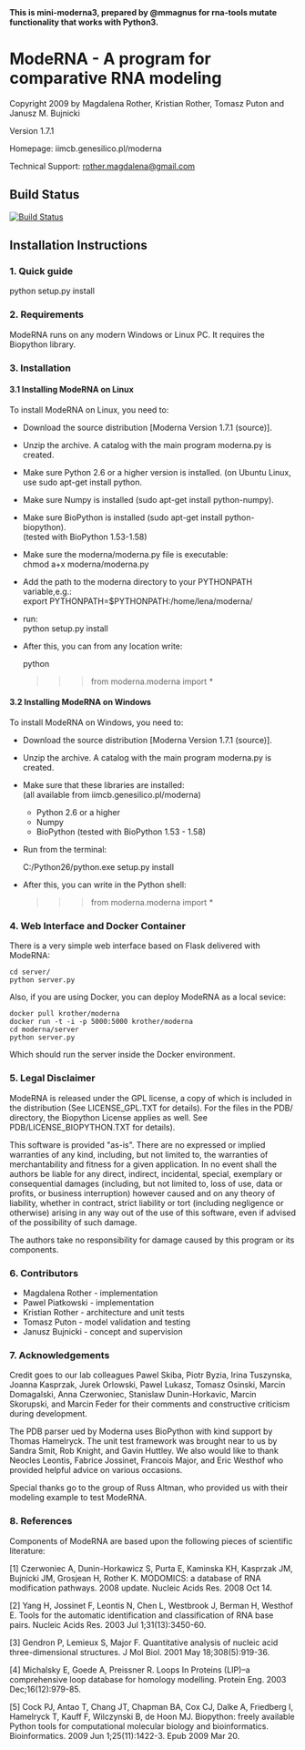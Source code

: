 
<b>
This is mini-moderna3, prepared by @mmagnus for rna-tools mutate functionality that works with Python3.
</b>

# ModeRNA - A program for comparative RNA modeling

Copyright 2009 by Magdalena Rother, Kristian Rother, Tomasz Puton and Janusz M. Bujnicki

Version 1.7.1

Homepage: iimcb.genesilico.pl/moderna

Technical Support: rother.magdalena@gmail.com

## Build Status
[![Build Status](https://travis-ci.org/lenarother/moderna.svg?branch=master)](https://travis-ci.org/lenarother/moderna)

## Installation Instructions

### 1. Quick guide
 
   python setup.py install

### 2. Requirements

ModeRNA runs on any modern Windows or Linux PC. It requires the Biopython library.

### 3. Installation

#### 3.1 Installing ModeRNA on Linux

To install ModeRNA on Linux, you need to:

* Download the source distribution [Moderna Version 1.7.1 (source)].
* Unzip the archive. A catalog with the main program moderna.py is created.
* Make sure Python 2.6 or a higher version is installed. (on Ubuntu Linux, use sudo apt-get install python.
* Make sure Numpy is installed (sudo apt-get install python-numpy).
* Make sure BioPython is installed (sudo apt-get install python-biopython).<br> (tested with BioPython 1.53-1.58)
* Make sure the moderna/moderna.py file is executable: <br> chmod a+x moderna/moderna.py
* Add the path to the moderna directory to your PYTHONPATH variable,e.g.: <br> export PYTHONPATH=$PYTHONPATH:/home/lena/moderna/
* run:<br> python setup.py install
* After this, you can from any location write:

    python
    >>> from moderna.moderna import *

#### 3.2 Installing ModeRNA on Windows

To install ModeRNA on Windows, you need to:

* Download the source distribution [Moderna Version 1.7.1 (source)].
* Unzip the archive. A catalog with the main program moderna.py is created.
* Make sure that these libraries are installed:<br> (all available from iimcb.genesilico.pl/moderna)
  * Python 2.6 or a higher
  * Numpy
  * BioPython (tested with BioPython 1.53 - 1.58)

* Run from the terminal:

    C:/Python26/python.exe setup.py install

* After this, you can write in the Python shell:

    >>> from moderna.moderna import *

### 4. Web Interface and Docker Container

There is a very simple web interface based on Flask delivered with ModeRNA:

    cd server/
    python server.py

Also, if you are using Docker, you can deploy ModeRNA as a local sevice:

    docker pull krother/moderna
    docker run -t -i -p 5000:5000 krother/moderna
    cd moderna/server
    python server.py

Which should run the server inside the Docker environment.

### 5. Legal Disclaimer

ModeRNA is released under the GPL license, a copy of which is included in 
the distribution (See LICENSE_GPL.TXT for details). For the files in the 
PDB/ directory, the Biopython License applies as well. 
See PDB/LICENSE_BIOPYTHON.TXT for details).

This software is provided "as-is". There are no expressed or implied 
warranties of any kind, including, but not limited to, the warranties of 
merchantability and fitness for a given application. In no event shall 
the authors be liable for any direct, indirect, incidental, special, 
exemplary or consequential damages (including, but not limited to, loss 
of use, data or profits, or business interruption) however caused and on 
any theory of liability, whether in contract, strict liability or tort 
(including negligence or otherwise) arising in any way out of the use 
of this software, even if advised of the possibility of such damage.

The authors take no responsibility for damage caused by this program 
or its components. 


### 6. Contributors

* Magdalena Rother   - implementation
* Pawel Piatkowski   - implementation
* Kristian Rother    - architecture and unit tests
* Tomasz Puton       - model validation and testing
* Janusz Bujnicki    - concept and supervision


### 7. Acknowledgements

Credit goes to our lab colleagues Pawel Skiba, Piotr Byzia, Irina Tuszynska, 
Joanna Kasprzak, Jurek Orlowski, Pawel Lukasz, Tomasz Osinski, Marcin 
Domagalski, Anna Czerwoniec, Stanislaw Dunin-Horkavic, Marcin Skorupski, 
and Marcin Feder for their comments and constructive criticism during 
development. 

The PDB parser ued by Moderna uses BioPython with kind support by 
Thomas Hamelryck. The unit test framework was brought near to us by 
Sandra Smit, Rob Knight, and Gavin Huttley. We also would like to thank 
Neocles Leontis, Fabrice Jossinet, Francois Major, and Eric Westhof who 
provided helpful advice on various occasions.

Special thanks go to the group of Russ Altman, who provided us with 
their modeling example to test ModeRNA.


### 8. References

Components of ModeRNA are based upon the following pieces of scientific literature:

[1] Czerwoniec A, Dunin-Horkawicz S, Purta E, Kaminska KH, Kasprzak JM, Bujnicki JM, Grosjean H, Rother K. MODOMICS: a database of RNA modification pathways. 2008 update. Nucleic Acids Res. 2008 Oct 14.

[2] Yang H, Jossinet F, Leontis N, Chen L, Westbrook J, Berman H, Westhof E. Tools for the automatic identification and classification of RNA base pairs. Nucleic Acids Res. 2003 Jul 1;31(13):3450-60.

[3] Gendron P, Lemieux S, Major F. Quantitative analysis of nucleic acid three-dimensional structures. J Mol Biol. 2001 May 18;308(5):919-36.

[4] Michalsky E, Goede A, Preissner R. Loops In Proteins (LIP)–a comprehensive loop database for homology modelling. Protein Eng. 2003 Dec;16(12):979-85.

[5] Cock PJ, Antao T, Chang JT, Chapman BA, Cox CJ, Dalke A, Friedberg I, Hamelryck T, Kauff F, Wilczynski B, de Hoon MJ. Biopython: freely available Python tools for computational molecular biology and bioinformatics. Bioinformatics. 2009 Jun 1;25(11):1422-3. Epub 2009 Mar 20.

